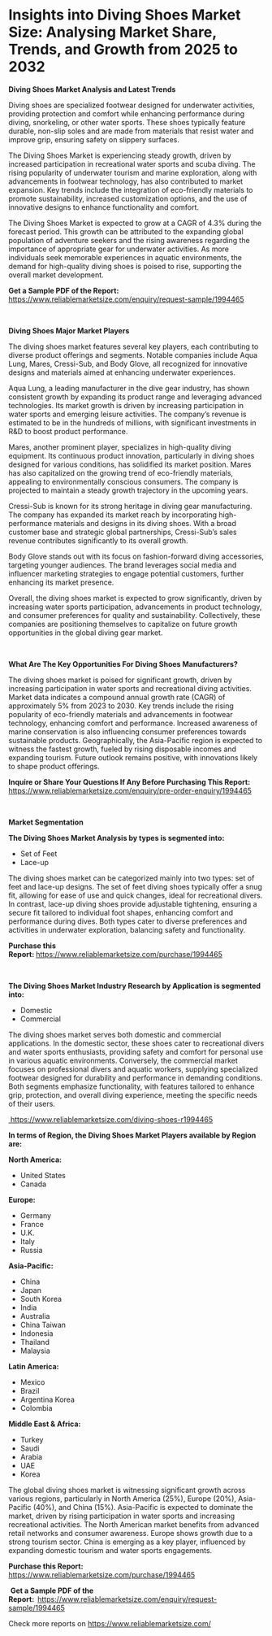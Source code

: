 <p><h1>Insights into Diving Shoes Market Size: Analysing Market Share, Trends, and Growth from 2025 to 2032</h1></p><p><strong>Diving Shoes Market Analysis and Latest Trends</strong></p>
<p><p>Diving shoes are specialized footwear designed for underwater activities, providing protection and comfort while enhancing performance during diving, snorkeling, or other water sports. These shoes typically feature durable, non-slip soles and are made from materials that resist water and improve grip, ensuring safety on slippery surfaces.</p><p>The Diving Shoes Market is experiencing steady growth, driven by increased participation in recreational water sports and scuba diving. The rising popularity of underwater tourism and marine exploration, along with advancements in footwear technology, has also contributed to market expansion. Key trends include the integration of eco-friendly materials to promote sustainability, increased customization options, and the use of innovative designs to enhance functionality and comfort.</p><p>The Diving Shoes Market is expected to grow at a CAGR of 4.3% during the forecast period. This growth can be attributed to the expanding global population of adventure seekers and the rising awareness regarding the importance of appropriate gear for underwater activities. As more individuals seek memorable experiences in aquatic environments, the demand for high-quality diving shoes is poised to rise, supporting the overall market development.</p></p>
<p><strong>Get a Sample PDF of the Report:&nbsp;</strong> <a href="https://www.reliablemarketsize.com/enquiry/request-sample/1994465?utm_campaign=3248&utm_medium=2&utm_source=Github&utm_content=ia&utm_term=05042025&utm_id=diving-shoes">https://www.reliablemarketsize.com/enquiry/request-sample/1994465</a></p>
<p>&nbsp;</p>
<p><strong>Diving Shoes Major Market Players</strong></p>
<p><p>The diving shoes market features several key players, each contributing to diverse product offerings and segments. Notable companies include Aqua Lung, Mares, Cressi-Sub, and Body Glove, all recognized for innovative designs and materials aimed at enhancing underwater experiences.</p><p>Aqua Lung, a leading manufacturer in the dive gear industry, has shown consistent growth by expanding its product range and leveraging advanced technologies. Its market growth is driven by increasing participation in water sports and emerging leisure activities. The company’s revenue is estimated to be in the hundreds of millions, with significant investments in R&D to boost product performance.</p><p>Mares, another prominent player, specializes in high-quality diving equipment. Its continuous product innovation, particularly in diving shoes designed for various conditions, has solidified its market position. Mares has also capitalized on the growing trend of eco-friendly materials, appealing to environmentally conscious consumers. The company is projected to maintain a steady growth trajectory in the upcoming years.</p><p>Cressi-Sub is known for its strong heritage in diving gear manufacturing. The company has expanded its market reach by incorporating high-performance materials and designs in its diving shoes. With a broad customer base and strategic global partnerships, Cressi-Sub’s sales revenue contributes significantly to its overall growth.</p><p>Body Glove stands out with its focus on fashion-forward diving accessories, targeting younger audiences. The brand leverages social media and influencer marketing strategies to engage potential customers, further enhancing its market presence.</p><p>Overall, the diving shoes market is expected to grow significantly, driven by increasing water sports participation, advancements in product technology, and consumer preferences for quality and sustainability. Collectively, these companies are positioning themselves to capitalize on future growth opportunities in the global diving gear market.</p></p>
<p>&nbsp;</p>
<p><strong>What Are The Key Opportunities For Diving Shoes Manufacturers?</strong></p>
<p><p>The diving shoes market is poised for significant growth, driven by increasing participation in water sports and recreational diving activities. Market data indicates a compound annual growth rate (CAGR) of approximately 5% from 2023 to 2030. Key trends include the rising popularity of eco-friendly materials and advancements in footwear technology, enhancing comfort and performance. Increased awareness of marine conservation is also influencing consumer preferences towards sustainable products. Geographically, the Asia-Pacific region is expected to witness the fastest growth, fueled by rising disposable incomes and expanding tourism. Future outlook remains positive, with innovations likely to shape product offerings.</p></p>
<p><strong>Inquire or Share Your Questions If Any Before Purchasing This Report:</strong> <a href="https://www.reliablemarketsize.com/enquiry/pre-order-enquiry/1994465?utm_campaign=3248&utm_medium=2&utm_source=Github&utm_content=ia&utm_term=05042025&utm_id=diving-shoes">https://www.reliablemarketsize.com/enquiry/pre-order-enquiry/1994465</a></p>
<p>&nbsp;</p>
<p><strong>Market Segmentation</strong></p>
<p><strong>The Diving Shoes Market Analysis by types is segmented into:</strong></p>
<p><ul><li>Set of Feet</li><li>Lace-up</li></ul></p>
<p><p>The diving shoes market can be categorized mainly into two types: set of feet and lace-up designs. The set of feet diving shoes typically offer a snug fit, allowing for ease of use and quick changes, ideal for recreational divers. In contrast, lace-up diving shoes provide adjustable tightening, ensuring a secure fit tailored to individual foot shapes, enhancing comfort and performance during dives. Both types cater to diverse preferences and activities in underwater exploration, balancing safety and functionality.</p></p>
<p><strong>Purchase this Report:&nbsp;</strong><a href="https://www.reliablemarketsize.com/purchase/1994465?utm_campaign=3248&utm_medium=2&utm_source=Github&utm_content=ia&utm_term=05042025&utm_id=diving-shoes">https://www.reliablemarketsize.com/purchase/1994465</a></p>
<p>&nbsp;</p>
<p><strong>The Diving Shoes Market Industry Research by Application is segmented into:</strong></p>
<p><ul><li>Domestic</li><li>Commercial</li></ul></p>
<p><p>The diving shoes market serves both domestic and commercial applications. In the domestic sector, these shoes cater to recreational divers and water sports enthusiasts, providing safety and comfort for personal use in various aquatic environments. Conversely, the commercial market focuses on professional divers and aquatic workers, supplying specialized footwear designed for durability and performance in demanding conditions. Both segments emphasize functionality, with features tailored to enhance grip, protection, and overall diving experience, meeting the specific needs of their users.</p></p>
<p><a href="https://www.reliablemarketsize.com/diving-shoes-r1994465?utm_campaign=3248&utm_medium=2&utm_source=Github&utm_content=ia&utm_term=05042025&utm_id=diving-shoes">&nbsp;https://www.reliablemarketsize.com/diving-shoes-r1994465</a></p>
<p><strong>In terms of Region, the Diving Shoes Market Players available by Region are:</strong></p>
<p>
    <p> <strong> North America: </strong>
        <ul>
            <li>United States</li>
            <li>Canada</li>
        </ul>
        </p> 
    <p> <strong> Europe: </strong>
        <ul>
            <li>Germany</li>
            <li>France</li>
            <li>U.K.</li>
            <li>Italy</li>
            <li>Russia</li>
        </ul>
        </p> 
    <p> <strong> Asia-Pacific: </strong>
        <ul>
            <li>China</li>
            <li>Japan</li>
            <li>South Korea</li>
            <li>India</li>
            <li>Australia</li>
            <li>China Taiwan</li>
            <li>Indonesia</li>
            <li>Thailand</li>
            <li>Malaysia</li>
        </ul>
        </p> 
    <p> <strong> Latin America: </strong>
        <ul>
            <li>Mexico</li>
            <li>Brazil</li>
            <li>Argentina Korea</li>
            <li>Colombia</li>
        </ul>
        </p> 
    <p> <strong> Middle East & Africa: </strong>
        <ul>
            <li>Turkey</li>
            <li>Saudi</li>
            <li>Arabia</li>
            <li>UAE</li>
            <li>Korea</li>
        </ul>
    </p>
    </p>
<p><p>The global diving shoes market is witnessing significant growth across various regions, particularly in North America (25%), Europe (20%), Asia-Pacific (40%), and China (15%). Asia-Pacific is expected to dominate the market, driven by rising participation in water sports and increasing recreational activities. The North American market benefits from advanced retail networks and consumer awareness. Europe shows growth due to a strong tourism sector. China is emerging as a key player, influenced by expanding domestic tourism and water sports engagements.</p></p>
<p><strong>Purchase this Report: </strong><a href="https://www.reliablemarketsize.com/purchase/1994465?utm_campaign=3248&utm_medium=2&utm_source=Github&utm_content=ia&utm_term=05042025&utm_id=diving-shoes">https://www.reliablemarketsize.com/purchase/1994465</a></p>
<p>&nbsp;<strong>Get a Sample PDF of the Report:&nbsp;&nbsp;</strong><a href="https://www.reliablemarketsize.com/enquiry/request-sample/1994465?utm_campaign=3248&utm_medium=2&utm_source=Github&utm_content=ia&utm_term=05042025&utm_id=diving-shoes">https://www.reliablemarketsize.com/enquiry/request-sample/1994465</a></p>
<p><strong></strong></p>
<p>Check more reports on <a href="https://www.reliablemarketsize.com/?utm_campaign=3248&utm_medium=2&utm_source=Github&utm_content=ia&utm_term=05042025&utm_id=diving-shoes">https://www.reliablemarketsize.com/</a></p>